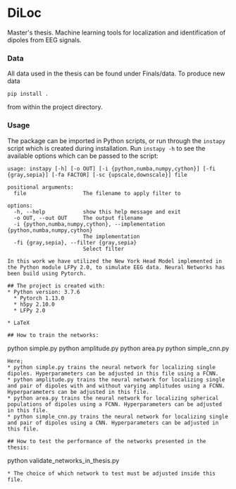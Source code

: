 # DiLoc
Master's thesis. Machine learning tools for localization and identification of dipoles from EEG signals.

### Data 

All data used in the thesis can be found under Finals/data. To produce new data 
```
pip install .
```
from within the project directory.


### Usage

The package can be imported in Python scripts, or run through the `instapy` script which is created during installation. Run `instapy -h` to see the available options which can be passed to the script:
```
usage: instapy [-h] [-o OUT] [-i {python,numba,numpy,cython}] [-fi {gray,sepia}] [-fa FACTOR] [-sc {upscale,downscale}] file

positional arguments:
  file                  The filename to apply filter to

options:
  -h, --help            show this help message and exit
  -o OUT, --out OUT     The output filename
  -i {python,numba,numpy,cython}, --implementation {python,numba,numpy,cython}
                        The implementation
  -fi {gray,sepia}, --filter {gray,sepia}
                        Select filter

In this work we have utilized the New York Head Model implemented in the Python module LFPy 2.0, to simulate EEG data. Neural Networks has been build using Pytorch. 

## The project is created with:
* Python version: 3.7.6
  * Pytorch 1.13.0
  * h5py 2.10.0
  * LFPy 2.0
  
* LaTeX

## How to train the networks:
```
python simple.py
python amplitude.py
python area.py
python simple_cnn.py

```
Here; 
* python simple.py trains the neural network for localizing single dipoles. Hyperparameters can be adjusted in this file using a FCNN. 
* python amplitude.py trains the neural network for localizing single and pair of dipoles with and without varying amplitudes using a FCNN. Hyperparameters can be adjusted in this file. 
* python area.py trains the neural network for localizing spherical populations of dipoles using a FCNN. Hyperparameters can be adjusted in this file. 
* python simple_cnn.py trains the neural network for localizing single and pair of dipoles using a CNN. Hyperparameters can be adjusted in this file. 

## How to test the performance of the networks presented in the thesis:
```
python validate_networks_in_thesis.py

```
* The choice of which network to test must be adjusted inside this file. 

